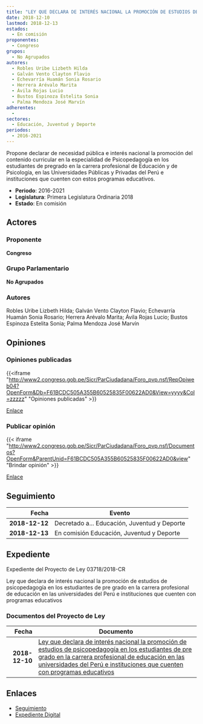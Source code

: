 ```yaml
---
title: "LEY QUE DECLARA DE INTERÉS NACIONAL LA PROMOCIÓN DE ESTUDIOS DE PSICOPEDAGOGÍA EN LOS ESTUDIANTES DE PRE GRADO EN LA CARRERA PROFESIONAL DE EDUCACIÓN EN LAS UNIVERSIDADES DEL PERÚ E INSTITUCIONES QUE CUENTEN CON PROGRAMAS EDUCATIVOS"
date: 2018-12-10
lastmod: 2018-12-13
estados: 
  - En comisión
proponentes: 
  - Congreso
grupos: 
  - No Agrupados
autores: 
  - Robles Uribe Lizbeth Hilda
  - Galván Vento Clayton Flavio
  - Echevarría Huamán Sonia Rosario
  - Herrera Arévalo Marita
  - Ávila Rojas Lucio
  - Bustos Espinoza Estelita Sonia
  - Palma Mendoza José Marvín
adherentes: 
  - 
sectores: 
  - Educación, Juventud y Deporte
periodos: 
  - 2016-2021
---
```


Propone declarar de necesidad pública e interés nacional la promoción del contenido curricular en la especialidad de Psicopedagogía en los estudiantes de pregrado en la carrera profesional de Educación y de Psicología, en las Universidades Públicas y Privadas del Perú e instituciones que cuenten con estos programas educativos.

- **Periodo**: 2016-2021
- **Legislatura**: Primera Legislatura Ordinaria 2018
- **Estado**: En comisión

## Actores

### Proponente

**Congreso**

### Grupo Parlamentario

**No Agrupados**

### Autores

Robles Uribe Lizbeth Hilda; Galván Vento Clayton Flavio; Echevarría Huamán Sonia Rosario; Herrera Arévalo Marita; Ávila Rojas Lucio; Bustos Espinoza Estelita Sonia; Palma Mendoza José Marvín


## Opiniones

### Opiniones publicadas

{{<iframe "http://www2.congreso.gob.pe/Sicr/ParCiudadana/Foro_pvp.nsf/RepOpiweb04?OpenForm&Db=F61BCDC505A355B60525835F00622AD0&View=yyyy&Col=zzzzz" "Opiniones publicadas" >}}

[Enlace](http://www2.congreso.gob.pe/Sicr/ParCiudadana/Foro_pvp.nsf/RepOpiweb04?OpenForm&Db=F61BCDC505A355B60525835F00622AD0&View=yyyy&Col=zzzzz)
### Publicar opinión

{{< iframe "http://www2.congreso.gob.pe/Sicr/ParCiudadana/Foro_pvp.nsf/Documentos?OpenForm&ParentUnid=F61BCDC505A355B60525835F00622AD0&view" "Brindar opinión" >}}

[Enlace](http://www2.congreso.gob.pe/Sicr/ParCiudadana/Foro_pvp.nsf/Documentos?OpenForm&ParentUnid=F61BCDC505A355B60525835F00622AD0&view)

## Seguimiento

| Fecha | Evento |
|------:|--------|
| **2018-12-12** | Decretado a... Educación, Juventud y Deporte|
| **2018-12-13** | En comisión Educación, Juventud y Deporte|


## Expediente

Expediente del Proyecto de Ley 03718/2018-CR

Ley que declara de interés nacional la promoción de estudios de psicopedagogía en los estudiantes de pre grado en la carrera profesional de educación en las universidades del Perú e instituciones que cuenten con programas educativos


### Documentos del Proyecto de Ley

| Fecha | Documento |
|------:|--------|
| **2018-12-10** | [Ley que declara de interés nacional la promoción de estudios de psicopedagogía en los estudiantes de pre grado en la carrera profesional de educación en las universidades del Perú e instituciones que cuenten con programas educativos](http://www.leyes.congreso.gob.pe/Documentos/2016_2021/Proyectos_de_Ley_y_de_Resoluciones_Legislativas/PL0371820181210.pdf) |

## Enlaces 

- [Seguimiento](http://www2.congreso.gob.pe/Sicr/TraDocEstProc/CLProLey2016.nsf/f7fff46988ca05b1052578e100829cc7/bb48b0795e148f360525835f0073ce18?OpenDocument)
- [Expediente Digital](http://www2.congreso.gob.pe/Sicr/TraDocEstProc/CLProLey2016.nsf/f7fff46988ca05b1052578e100829cc7/bb48b0795e148f360525835f0073ce18?OpenDocument&Click=05257FB7005EB655.eb71d0cf91d8294e05256cdf006b5706/$Body/0.1C6C)
